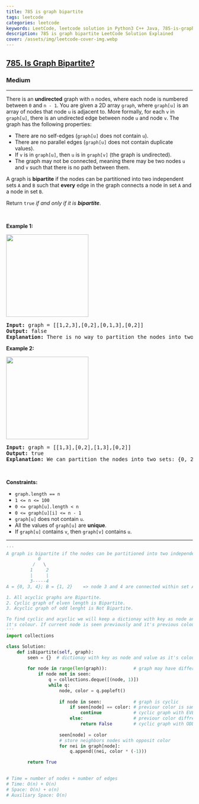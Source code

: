 ```yaml
---
title: 785 is graph bipartite
tags: leetcode
categories: leetcode
keywords: LeetCode, leetcode solution in Python3 C++ Java, 785-is-graph-bipartite solution
description: 785 is graph bipartite LeetCode Solution Explained
cover: /assets/img/leetcode-cover-img.webp
---
```





<h2><a href="https://leetcode.com/problems/is-graph-bipartite/">785. Is Graph Bipartite?</a></h2><h3>Medium</h3><hr><div><p>There is an <strong>undirected</strong> graph with <code>n</code> nodes, where each node is numbered between <code>0</code> and <code>n - 1</code>. You are given a 2D array <code>graph</code>, where <code>graph[u]</code> is an array of nodes that node <code>u</code> is adjacent to. More formally, for each <code>v</code> in <code>graph[u]</code>, there is an undirected edge between node <code>u</code> and node <code>v</code>. The graph has the following properties:</p>

<ul>
	<li>There are no self-edges (<code>graph[u]</code> does not contain <code>u</code>).</li>
	<li>There are no parallel edges (<code>graph[u]</code> does not contain duplicate values).</li>
	<li>If <code>v</code> is in <code>graph[u]</code>, then <code>u</code> is in <code>graph[v]</code> (the graph is undirected).</li>
	<li>The graph may not be connected, meaning there may be two nodes <code>u</code> and <code>v</code> such that there is no path between them.</li>
</ul>

<p>A graph is <strong>bipartite</strong> if the nodes can be partitioned into two independent sets <code>A</code> and <code>B</code> such that <strong>every</strong> edge in the graph connects a node in set <code>A</code> and a node in set <code>B</code>.</p>

<p>Return <code>true</code><em> if and only if it is <strong>bipartite</strong></em>.</p>

<p>&nbsp;</p>
<p><strong>Example 1:</strong></p>
<img alt="" src="https://assets.leetcode.com/uploads/2020/10/21/bi2.jpg" style="width: 222px; height: 222px;">
<pre><strong>Input:</strong> graph = [[1,2,3],[0,2],[0,1,3],[0,2]]
<strong>Output:</strong> false
<strong>Explanation:</strong> There is no way to partition the nodes into two independent sets such that every edge connects a node in one and a node in the other.</pre>

<p><strong>Example 2:</strong></p>
<img alt="" src="https://assets.leetcode.com/uploads/2020/10/21/bi1.jpg" style="width: 222px; height: 222px;">
<pre><strong>Input:</strong> graph = [[1,3],[0,2],[1,3],[0,2]]
<strong>Output:</strong> true
<strong>Explanation:</strong> We can partition the nodes into two sets: {0, 2} and {1, 3}.</pre>

<p>&nbsp;</p>
<p><strong>Constraints:</strong></p>

<ul>
	<li><code>graph.length == n</code></li>
	<li><code>1 &lt;= n &lt;= 100</code></li>
	<li><code>0 &lt;= graph[u].length &lt; n</code></li>
	<li><code>0 &lt;= graph[u][i] &lt;= n - 1</code></li>
	<li><code>graph[u]</code>&nbsp;does not contain&nbsp;<code>u</code>.</li>
	<li>All the values of <code>graph[u]</code> are <strong>unique</strong>.</li>
	<li>If <code>graph[u]</code> contains <code>v</code>, then <code>graph[v]</code> contains <code>u</code>.</li>
</ul>
</div>

---




```python
'''
A graph is bipartite if the nodes can be partitioned into two independent sets A and B such that all the edges are connected across A and B. If there is a edge within A or B then that graph is Not bipartite.
            0
          /   \
         1     2
         |     |
         3-----4
A = {0, 3, 4}; B = {1, 2}    => node 3 and 4 are connected within set A. so not bipartite

1. All acyclic graphs are Bipartite.
2. Cyclic graph of elven length is Bipartite.
3. Acyclic graph of odd lenght is Not Bipartite.

To find cyclic and acyclic we will keep a dictionay with key as node and value as 
it's colour. If current node is seen previously and it's previous colour is different then it is a cyclic graph with Odd lenght.
'''
import collections

class Solution:
    def isBipartite(self, graph):
        seen = {}  # dictionay with key as node and value as it's colour
        
        for node in range(len(graph)):          # graph may have different disjoint components
            if node not in seen:
                q = collections.deque([(node, 1)])
                while q:
                    node, color = q.popleft()
                    
                    if node in seen:            # graph is cyclic
                        if seen[node] == color: # previour color is same as current color
                            continue            # cyclic graph with EVEN length
                        else:                   # previour color diffrent with current color
                            return False        # cyclic graph with ODD length
                    
                    seen[node] = color
                    # store neighbors nodes with opposit color
                    for nei in graph[node]:
                        q.append((nei, color * (-1)))

        return True  
    

# Time = number of nodes + number of edges
# Time: O(n) + O(n)
# Space: O(n) + o(n)  
# Auxiliary Space: O(n)
```
